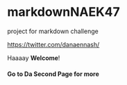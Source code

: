 # markdownNAEK47
project for markdown challenge

<https://twitter.com/danaennash/>

Haaaay **Welcome**!

#### Go to Da Second Page for more
